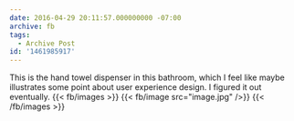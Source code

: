 ```yaml
---
date: 2016-04-29 20:11:57.000000000 -07:00
archive: fb
tags: 
  - Archive Post
id: '1461985917'
---
```


This is the hand towel dispenser in this bathroom, which I feel like maybe illustrates some point about user experience design. I figured it out eventually.
{{< fb/images >}}
{{< fb/image src="image.jpg" />}}
{{< /fb/images >}}
